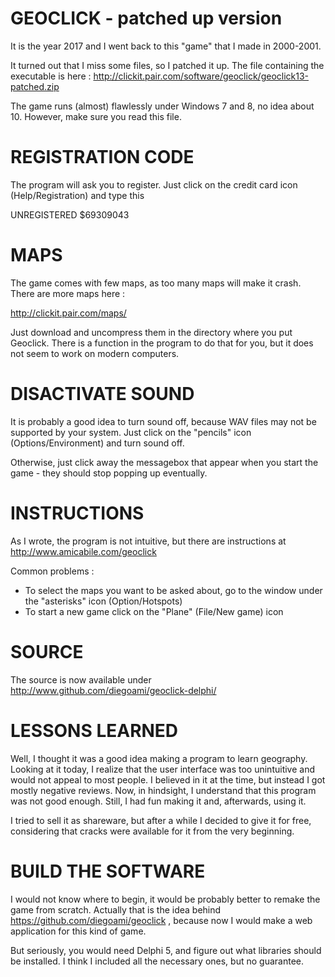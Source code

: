 # GEOCLICK - patched up version

It is the year 2017 and I went back to this "game" that I made in 2000-2001.

It turned out that I miss some files, so I patched it up. The file containing the executable is here : http://clickit.pair.com/software/geoclick/geoclick13-patched.zip

The game runs (almost) flawlessly under Windows 7 and 8, no idea about 10. However, make sure you read this file.

# REGISTRATION CODE

The program will ask you to register.
Just click on the credit card icon (Help/Registration) and type this

UNREGISTERED 
$69309043

# MAPS

The game comes with few maps, as too many maps will make it crash. There are more maps here : 

http://clickit.pair.com/maps/

Just download and uncompress them in the directory where you put Geoclick. There is a function in the program to do that for you, but it does not seem to work on modern computers.

# DISACTIVATE SOUND 

It is probably a good idea to turn sound off, because WAV files may not be supported by your system. Just click on the "pencils" icon (Options/Environment) and turn sound off.

Otherwise, just click away the messagebox that appear when you start the game - they should stop popping up eventually.

# INSTRUCTIONS

As I wrote, the program is not intuitive, but there are instructions at http://www.amicabile.com/geoclick

Common problems :
*  To select the maps you want to be asked about, go to the window under the "asterisks" icon (Option/Hotspots) 
* To start a new game click on the "Plane" (File/New game) icon

#  SOURCE

The source is now available under http://www.github.com/diegoami/geoclick-delphi/

# LESSONS LEARNED

Well, I thought it was a good idea making a program to learn geography. Looking at it today, I realize that the user interface was too unintuitive and would not appeal to most people. 
I believed in it at the time, but instead I got mostly negative reviews. Now, in hindsight, I understand that this program was not good enough. Still, I had fun making it and, afterwards, using it.

I tried to sell it as shareware, but after a while I decided to give it for free, considering that cracks were available for it from the very beginning.

# BUILD THE SOFTWARE

I would not know where to begin, it would be probably better to remake the game from scratch. Actually that is the idea behind https://github.com/diegoami/geoclick , because now I would make a web application for this kind of game.

But seriously, you would need Delphi 5, and figure out what libraries should be installed. I think I included all the necessary ones, but no guarantee.



